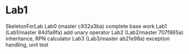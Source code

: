 # Lab1
SkeletonForLab
Lab0 (master c932a3ba) complete base work
Lab1 (Lab1/master 84d1a9fa) add unary operator
Lab2 (Lab2/master 707f865a) inheritance, RPN calculator
Lab3 (Lab3/master ab21e98a) exception handling, unit test